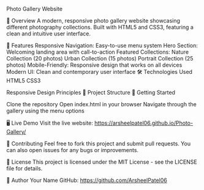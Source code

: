 Photo Gallery Website

📸 Overview
A modern, responsive photo gallery website showcasing different photography collections. Built with HTML5 and CSS3, featuring a clean and intuitive user interface.

🌟 Features
Responsive Navigation: Easy-to-use menu system
Hero Section: Welcoming landing area with call-to-action
Featured Collections:
Nature Collection (20 photos)
Urban Collection (15 photos)
Portrait Collection (25 photos)
Mobile-Friendly: Responsive design that works on all devices
Modern UI: Clean and contemporary user interface
🛠️ Technologies Used
HTML5
CSS3

Responsive Design Principles
📁 Project Structure
🚀 Getting Started

Clone the repository
Open index.html in your browser
Navigate through the gallery using the menu options

🖥️ Live Demo
Visit the live website: https://arsheelpatel06.github.io/Photo-Gallery/

🤝 Contributing
Feel free to fork this project and submit pull requests. You can also open issues for any bugs or improvements.

📄 License
This project is licensed under the MIT License - see the LICENSE file for details.

👤 Author
Your Name
GitHub: https://github.com/ArsheelPatel06

